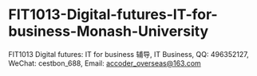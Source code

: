 # FIT1013-Digital-futures-IT-for-business-Monash-University
FIT1013 Digital futures: IT for business 辅导, IT Business, QQ: 496352127, WeChat: cestbon_688, Email: accoder_overseas@163.com
